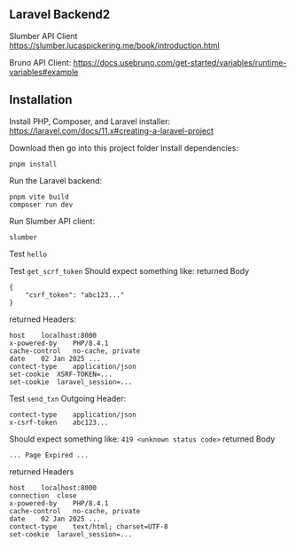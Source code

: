 ## Laravel Backend2

Slumber API Client
https://slumber.lucaspickering.me/book/introduction.html

Bruno API Client:
https://docs.usebruno.com/get-started/variables/runtime-variables#example

## Installation
Install PHP, Composer, and Laravel installer:
https://laravel.com/docs/11.x#creating-a-laravel-project

Download then go into this project folder
Install dependencies:
```
pnpm install
```
Run the Laravel backend:
```
pnpm vite build
composer run dev
```

Run Slumber API client:
```
slumber
```
Test `hello`

Test `get_scrf_token`
Should expect something like:
returned Body
```
{
	"csrf_token": "abc123..."
}
```
returned Headers:
```
host	localhost:8000
x-powered-by	PHP/8.4.1
cache-control	no-cache, private
date	02 Jan 2025 ...
contect-type	application/json
set-cookie	XSRF-TOKEN=...
set-cookie	laravel_session=...
```

Test `send_txn`
Outgoing Header:
```
contect-type	application/json
x-csrf-token	abc123...
```
Should expect something like:
`419 <unknown status code>`
returned Body
```
... Page Expired ...
```
returned Headers
```
host	localhost:8000
connection	close
x-powered-by	PHP/8.4.1
cache-control	no-cache, private
date	02 Jan 2025 ...
contect-type	text/html; charset=UTF-8
set-cookie	laravel_session=...
```



